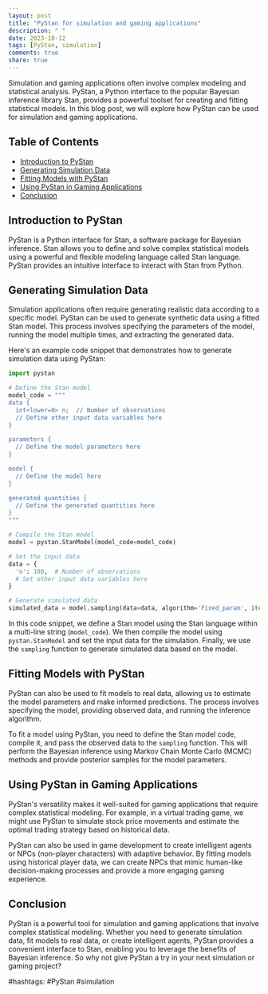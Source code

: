 ```yaml
---
layout: post
title: "PyStan for simulation and gaming applications"
description: " "
date: 2023-10-12
tags: [PyStan, simulation]
comments: true
share: true
---
```


Simulation and gaming applications often involve complex modeling and statistical analysis. PyStan, a Python interface to the popular Bayesian inference library Stan, provides a powerful toolset for creating and fitting statistical models. In this blog post, we will explore how PyStan can be used for simulation and gaming applications.

## Table of Contents
- [Introduction to PyStan](#introduction-to-pystan)
- [Generating Simulation Data](#generating-simulation-data)
- [Fitting Models with PyStan](#fitting-models-with-pystan)
- [Using PyStan in Gaming Applications](#using-pystan-in-gaming-applications)
- [Conclusion](#conclusion)

## Introduction to PyStan
PyStan is a Python interface for Stan, a software package for Bayesian inference. Stan allows you to define and solve complex statistical models using a powerful and flexible modeling language called Stan language. PyStan provides an intuitive interface to interact with Stan from Python.

## Generating Simulation Data
Simulation applications often require generating realistic data according to a specific model. PyStan can be used to generate synthetic data using a fitted Stan model. This process involves specifying the parameters of the model, running the model multiple times, and extracting the generated data.

Here's an example code snippet that demonstrates how to generate simulation data using PyStan:

```python
import pystan

# Define the Stan model
model_code = """
data {
  int<lower=0> n;  // Number of observations
  // Define other input data variables here
}

parameters {
  // Define the model parameters here
}

model {
  // Define the model here
}

generated quantities {
  // Define the generated quantities here
}
"""

# Compile the Stan model
model = pystan.StanModel(model_code=model_code)

# Set the input data
data = {
  'n': 100,  # Number of observations
  # Set other input data variables here
}

# Generate simulated data
simulated_data = model.sampling(data=data, algorithm='Fixed_param', iter=1, chains=1)['generated quantities']
```

In this code snippet, we define a Stan model using the Stan language within a multi-line string (`model_code`). We then compile the model using `pystan.StanModel` and set the input data for the simulation. Finally, we use the `sampling` function to generate simulated data based on the model.

## Fitting Models with PyStan
PyStan can also be used to fit models to real data, allowing us to estimate the model parameters and make informed predictions. The process involves specifying the model, providing observed data, and running the inference algorithm.

To fit a model using PyStan, you need to define the Stan model code, compile it, and pass the observed data to the `sampling` function. This will perform the Bayesian inference using Markov Chain Monte Carlo (MCMC) methods and provide posterior samples for the model parameters.

## Using PyStan in Gaming Applications
PyStan's versatility makes it well-suited for gaming applications that require complex statistical modeling. For example, in a virtual trading game, we might use PyStan to simulate stock price movements and estimate the optimal trading strategy based on historical data.

PyStan can also be used in game development to create intelligent agents or NPCs (non-player characters) with adaptive behavior. By fitting models using historical player data, we can create NPCs that mimic human-like decision-making processes and provide a more engaging gaming experience.

## Conclusion
PyStan is a powerful tool for simulation and gaming applications that involve complex statistical modeling. Whether you need to generate simulation data, fit models to real data, or create intelligent agents, PyStan provides a convenient interface to Stan, enabling you to leverage the benefits of Bayesian inference. So why not give PyStan a try in your next simulation or gaming project?

#hashtags: #PyStan #simulation